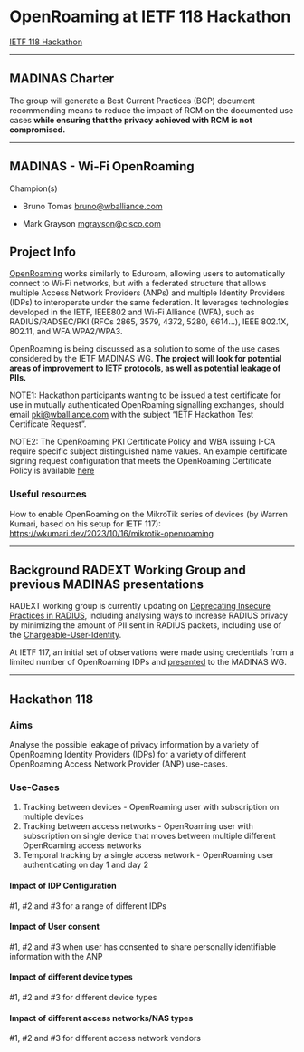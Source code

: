 # OpenRoaming at IETF 118 Hackathon
[IETF 118 Hackathon](https://wiki.ietf.org/en/meeting/118/hackathon)

---
## MADINAS Charter

The group will generate a Best Current Practices (BCP) document
recommending means to reduce the impact of RCM on the
documented use cases **while ensuring that the privacy achieved
with RCM is not compromised.**

---
## MADINAS - Wi-Fi OpenRoaming
Champion(s)
* Bruno Tomas <bruno@wballiance.com>

* Mark Grayson <mgrayson@cisco.com>

## Project Info
[OpenRoaming](https://www.ietf.org/archive/id/draft-tomas-openroaming-00.html) works similarly to Eduroam, allowing users to automatically connect to Wi-Fi networks, but with a federated structure that allows multiple Access Network Providers (ANPs) and multiple Identity Providers (IDPs) to interoperate under the same federation. It leverages technologies developed in the IETF, IEEE802 and Wi-Fi Alliance (WFA), such as RADIUS/RADSEC/PKI (RFCs 2865, 3579, 4372, 5280, 6614…), IEEE 802.1X, 802.11, and WFA WPA2/WPA3. 

OpenRoaming is being discussed as a solution to some of the use cases considered by the IETF MADINAS WG. **The project will look for potential areas of improvement to IETF protocols, as well as potential leakage of PIIs.**

NOTE1: Hackathon participants wanting to be issued a test certificate for use in mutually authenticated OpenRoaming signalling exchanges, should email <pki@wballiance.com> with the subject “IETF Hackathon Test Certificate Request”.

NOTE2: The OpenRoaming PKI Certificate Policy and WBA issuing I-CA require specific subject distinguished name values. An example certificate signing request configuration that meets the OpenRoaming Certificate Policy is available [here](https://github.com/wireless-broadband-alliance/openroaming-config/blob/main/OpenRoaming%20CSR%20config.cfg)

### Useful resources
How to enable OpenRoaming on the MikroTik series of devices (by Warren Kumari, based on his setup for IETF 117): https://wkumari.dev/2023/10/16/mikrotik-openroaming

---

## Background RADEXT Working Group and previous MADINAS presentations

RADEXT working group is currently updating on [Deprecating Insecure Practices in RADIUS](https://www.ietf.org/archive/id/draft-dekok-radext-deprecating-radius-05.html), 
including analysing ways to increase RADIUS privacy by minimizing the amount of PII sent in RADIUS packets, including use of the [Chargeable-User-Identity](https://www.ietf.org/archive/id/draft-dekok-radext-deprecating-radius-05.html#name-chargeable-user-identity).

At IETF 117, an initial set of observations were made using credentials from a limited number of OpenRoaming IDPs and [presented](https://datatracker.ietf.org/meeting/117/materials/slides-117-madinas-some-experiences-with-openroaming-v02-00) to the MADINAS WG. 

---

## Hackathon 118

### Aims

Analyse the possible leakage of privacy information by a variety of OpenRoaming Identity Providers (IDPs) for a variety of different OpenRoaming Access Network Provider (ANP) use-cases.

### Use-Cases

1. Tracking between devices - OpenRoaming user with subscription on multiple devices
2. Tracking between access networks - OpenRoaming user with subscription on single device that moves between multiple different OpenRoaming access networks
3. Temporal tracking by a single access network - OpenRoaming user authenticating on day 1 and day 2

#### Impact of IDP Configuration
#1, #2 and #3 for a range of different IDPs

#### Impact of User consent
#1, #2 and #3 when user has consented to share personally identifiable information with the ANP

#### Impact of different device types
#1, #2 and #3 for different device types

#### Impact of different access networks/NAS types
#1, #2 and #3 for different access network vendors



